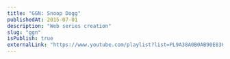 ```yaml
---
title: "GGN: Snoop Dogg"
publishedAt: 2015-07-01
description: "Web series creation"
slug: "ggn"
isPublish: true
externalLink: "https://www.youtube.com/playlist?list=PL9A38A0B0AB90E836"
---
```

